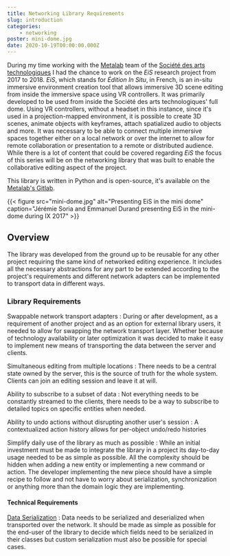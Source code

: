 ```yaml
---
title: Networking Library Requirements
slug: introduction
categories:
    - networking
poster: mini-dome.jpg
date: 2020-10-19T00:00:00.000Z
---
```


During my time working with the [Metalab](https://sat.qc.ca/recherche/metalab) team of the [Société des arts technologiques](https://sat.qc.ca) I had the chance to work on the _EiS_ research project from 2017 to 2018. _EiS_, which stands for _Édition In Situ_, in French, is an in-situ immersive environment creation tool that allows immersive 3D scene editing from inside the immersive space using VR controllers. It was primarily developed to be used from inside the Société des arts technologiques' full dome. Using VR controllers, without a headset in this instance, since it's used in a projection-mapped environment, it is possible to create 3D scenes, animate objects with keyframes, attach spatialized audio to objects and more. It was necessary to be able to connect multiple immersive spaces together either on a local network or over the internet to allow for remote collaboration or presentation to a remote or distributed audience. While there is a lot of content that could be covered regarding _EiS_ the focus of this series will be on the networking library that was built to enable the collaborative editing aspect of the project.

This library is written in Python and is open-source, it's available on the [Metalab's Gitlab](https://gitlab.com/sat-metalab/py-satnet).

{{< figure src="mini-dome.jpg" alt="Presenting EiS in the mini dome" caption="Jérémie Soria and Emmanuel Durand presenting EiS in the mini-dome during IX 2017" >}}

## Overview

The library was developed from the ground up to be reusable for any other project requiring the same kind of networked editing experience. It includes all the necessary abstractions for any part to be extended according to the project's requirements and different network adapters can be implemented to transport data in different ways.

### Library Requirements

Swappable network transport adapters
: During or after development, as a requirement of another project and as an option for external library users, it needed to allow for swapping the network transport layer. Whether because of technology availability or later optimization it was decided to make it easy to implement new means of transporting the data between the server and clients.

Simultaneous editing from multiple locations
: There needs to be a central state owned by the server, this is the source of truth for the whole system. Clients can join an editing session and leave it at will.

Ability to subscribe to a subset of data
: Not everything needs to be constantly streamed to the clients, there needs to be a way to subscribe to detailed topics on specific entities when needed.

Ability to undo actions without disrupting another user's session
: A contextualized action history allows for per-object undo/redo histories

Simplify daily use of the library as much as possible
: While an initial investment must be made to integrate the library in a project its day-to-day usage needed to be as simple as possible. All the complexity should be hidden when adding a new entity or implementing a new command or action. The developer implementing the new piece should have a simple recipe to follow and not have to worry about serialization, synchronization or anything more than the domain logic they are implementing.

#### Technical Requirements

[Data Serialization](../serialization)
: Data needs to be serialized and deserialized when transported over the network. It should be made as simple as possible for the end-user of the library to decide which fields need to be serialized in their classes but custom serialization must also be possible for special cases.
